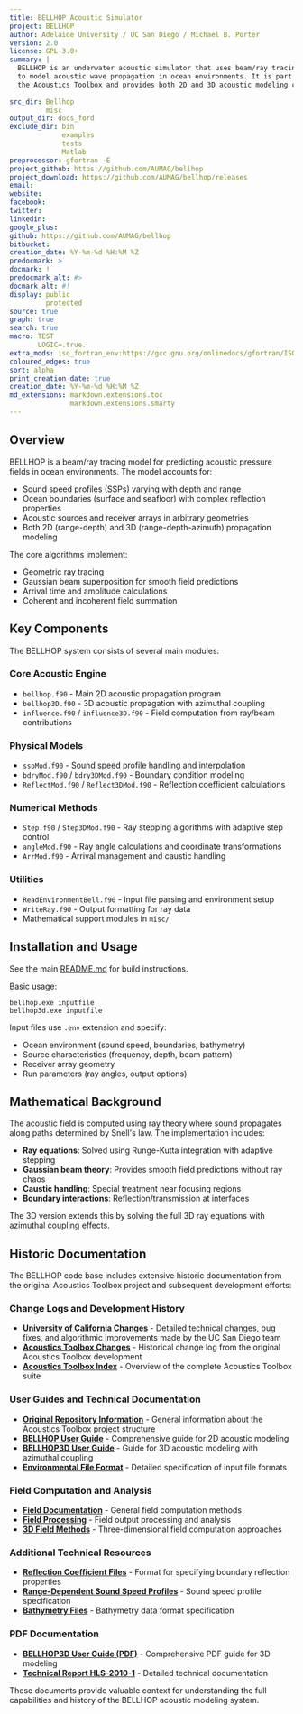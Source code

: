 ```yaml
---
title: BELLHOP Acoustic Simulator
project: BELLHOP
author: Adelaide University / UC San Diego / Michael B. Porter  
version: 2.0
license: GPL-3.0+
summary: |
  BELLHOP is an underwater acoustic simulator that uses beam/ray tracing 
  to model acoustic wave propagation in ocean environments. It is part of 
  the Acoustics Toolbox and provides both 2D and 3D acoustic modeling capabilities.
  
src_dir: Bellhop
         misc
output_dir: docs_ford
exclude_dir: bin
             examples  
             tests
             Matlab
preprocessor: gfortran -E
project_github: https://github.com/AUMAG/bellhop
project_download: https://github.com/AUMAG/bellhop/releases
email: 
website: 
facebook:
twitter:
linkedin:
google_plus:
github: https://github.com/AUMAG/bellhop
bitbucket:
creation_date: %Y-%m-%d %H:%M %Z
predocmark: >
docmark: !
predocmark_alt: #>
docmark_alt: #!
display: public
         protected
source: true
graph: true
search: true
macro: TEST
       LOGIC=.true.
extra_mods: iso_fortran_env:https://gcc.gnu.org/onlinedocs/gfortran/ISO_005fFORTRAN_005fENV.html
coloured_edges: true
sort: alpha
print_creation_date: true
creation_date: %Y-%m-%d %H:%M %Z
md_extensions: markdown.extensions.toc
               markdown.extensions.smarty
---
```


## Overview

BELLHOP is a beam/ray tracing model for predicting acoustic pressure fields in ocean 
environments. The model accounts for:

- Sound speed profiles (SSPs) varying with depth and range
- Ocean boundaries (surface and seafloor) with complex reflection properties  
- Acoustic sources and receiver arrays in arbitrary geometries
- Both 2D (range-depth) and 3D (range-depth-azimuth) propagation modeling

The core algorithms implement:
- Geometric ray tracing 
- Gaussian beam superposition for smooth field predictions
- Arrival time and amplitude calculations
- Coherent and incoherent field summation

## Key Components

The BELLHOP system consists of several main modules:

### Core Acoustic Engine
- `bellhop.f90` - Main 2D acoustic propagation program
- `bellhop3D.f90` - 3D acoustic propagation with azimuthal coupling
- `influence.f90` / `influence3D.f90` - Field computation from ray/beam contributions

### Physical Models  
- `sspMod.f90` - Sound speed profile handling and interpolation
- `bdryMod.f90` / `bdry3DMod.f90` - Boundary condition modeling
- `ReflectMod.f90` / `Reflect3DMod.f90` - Reflection coefficient calculations

### Numerical Methods
- `Step.f90` / `Step3DMod.f90` - Ray stepping algorithms with adaptive step control
- `angleMod.f90` - Ray angle calculations and coordinate transformations
- `ArrMod.f90` - Arrival management and caustic handling

### Utilities
- `ReadEnvironmentBell.f90` - Input file parsing and environment setup
- `WriteRay.f90` - Output formatting for ray data
- Mathematical support modules in `misc/`

## Installation and Usage

See the main [README.md](../README.md) for build instructions.

Basic usage:
```
bellhop.exe inputfile  
bellhop3d.exe inputfile
```

Input files use `.env` extension and specify:
- Ocean environment (sound speed, boundaries, bathymetry)
- Source characteristics (frequency, depth, beam pattern)  
- Receiver array geometry
- Run parameters (ray angles, output options)

## Mathematical Background

The acoustic field is computed using ray theory where sound propagates along 
paths determined by Snell's law. The implementation includes:

- **Ray equations**: Solved using Runge-Kutta integration with adaptive stepping
- **Gaussian beam theory**: Provides smooth field predictions without ray chaos
- **Caustic handling**: Special treatment near focusing regions
- **Boundary interactions**: Reflection/transmission at interfaces

The 3D version extends this by solving the full 3D ray equations with 
azimuthal coupling effects.

## Historic Documentation

The BELLHOP code base includes extensive historic documentation from the original 
Acoustics Toolbox project and subsequent development efforts:

### Change Logs and Development History
- **[University of California Changes](../docs/CHANGES.md)** - Detailed technical changes, bug fixes, and algorithmic improvements made by the UC San Diego team
- **[Acoustics Toolbox Changes](../docs/at_changes.md)** - Historical change log from the original Acoustics Toolbox development
- **[Acoustics Toolbox Index](../docs/at_index.htm)** - Overview of the complete Acoustics Toolbox suite

### User Guides and Technical Documentation
- **[Original Repository Information](../docs/index.htm)** - General information about the Acoustics Toolbox project structure
- **[BELLHOP User Guide](../docs/bellhop.htm)** - Comprehensive guide for 2D acoustic modeling
- **[BELLHOP3D User Guide](../docs/bellhop3d.htm)** - Guide for 3D acoustic modeling with azimuthal coupling
- **[Environmental File Format](../docs/EnvironmentalFile.htm)** - Detailed specification of input file formats

### Field Computation and Analysis
- **[Field Documentation](../docs/fields.htm)** - General field computation methods
- **[Field Processing](../docs/field.htm)** - Field output processing and analysis
- **[3D Field Methods](../docs/field3d.htm)** - Three-dimensional field computation approaches

### Additional Technical Resources
- **[Reflection Coefficient Files](../docs/ReflectionCoefficientFile.htm)** - Format for specifying boundary reflection properties
- **[Range-Dependent Sound Speed Profiles](../docs/RangeDepSSPFile.htm)** - Sound speed profile specification
- **[Bathymetry Files](../docs/ATI_BTY_File.htm)** - Bathymetry data format specification

### PDF Documentation
- **[BELLHOP3D User Guide (PDF)](../docs/Bellhop3D%20User%20Guide%202016_7_25.pdf)** - Comprehensive PDF guide for 3D modeling
- **[Technical Report HLS-2010-1](../docs/HLS-2010-1.pdf)** - Detailed technical documentation

These documents provide valuable context for understanding the full capabilities and 
history of the BELLHOP acoustic modeling system.